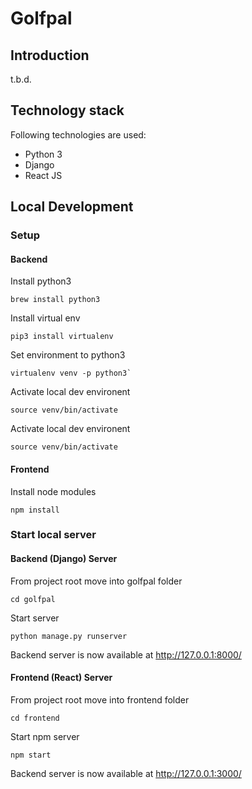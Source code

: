 # Golfpal
## Introduction
t.b.d.

## Technology stack
Following technologies are used:
* Python 3
* Django 
* React JS

## Local Development
### Setup
#### Backend

Install python3
````
brew install python3
````

Install virtual env
````
pip3 install virtualenv
````

Set environment to python3
````
virtualenv venv -p python3`
````

Activate local dev environent
````
source venv/bin/activate
````

Activate local dev environent
````
source venv/bin/activate
````

#### Frontend
Install node modules
````
npm install
````

### Start local server

#### Backend (Django) Server 

From project root move into golfpal folder
````
cd golfpal
````

Start server
````
python manage.py runserver
````

Backend server is now available at http://127.0.0.1:8000/

#### Frontend (React) Server

From project root move into frontend folder
````
cd frontend
````

Start npm server
````
npm start
````

Backend server is now available at http://127.0.0.1:3000/

